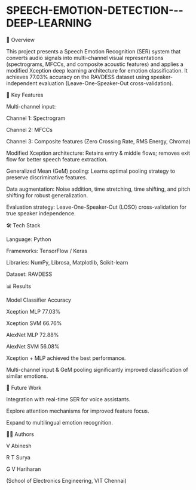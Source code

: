# SPEECH-EMOTION-DETECTION---DEEP-LEARNING

📌 Overview

   This project presents a Speech Emotion Recognition (SER) system that converts audio signals into multi-channel visual representations (spectrograms, MFCCs, and composite     acoustic features) and applies a modified Xception deep learning architecture for emotion classification.
   It achieves 77.03% accuracy on the RAVDESS dataset using speaker-independent evaluation (Leave-One-Speaker-Out cross-validation).

🎯 Key Features

   Multi-channel input:

   Channel 1: Spectrogram

   Channel 2: MFCCs

   Channel 3: Composite features (Zero Crossing Rate, RMS Energy, Chroma)

   Modified Xception architecture: Retains entry & middle flows; removes exit flow for better speech feature extraction.
 
   Generalized Mean (GeM) pooling: Learns optimal pooling strategy to preserve discriminative features.

   Data augmentation: Noise addition, time stretching, time shifting, and pitch shifting for robust generalization.

   Evaluation strategy: Leave-One-Speaker-Out (LOSO) cross-validation for true speaker independence.

🛠 Tech Stack

   Language: Python

   Frameworks: TensorFlow / Keras

   Libraries: NumPy, Librosa, Matplotlib, Scikit-learn

   Dataset: RAVDESS

📊 Results

   Model	Classifier	Accuracy

   Xception	MLP	77.03%

   Xception	SVM	66.76%

   AlexNet	MLP	72.88%

   AlexNet	SVM	56.08%

   Xception + MLP achieved the best performance.

   Multi-channel input & GeM pooling significantly improved classification of similar emotions.

📌 Future Work

   Integration with real-time SER for voice assistants.

   Explore attention mechanisms for improved feature focus.

   Expand to multilingual emotion recognition.

👨‍💻 Authors

   V Abinesh

   R T Surya

   G V Hariharan

   (School of Electronics Engineering, VIT Chennai)
